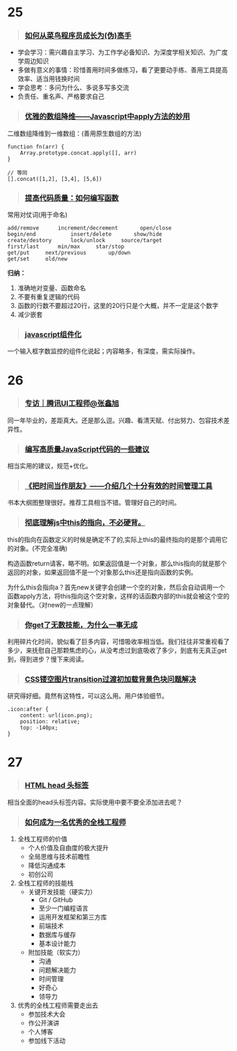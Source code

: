 # 25


> ### [如何从菜鸟程序员成长为(伪)高手](http://blog.2baxb.me/archives/1077)

- 学会学习：需兴趣自主学习、为工作学必备知识、为深度学相关知识、为广度学周边知识
- 多做有意义的事情：珍惜善用时间多做练习，看了更要动手练、善用工具提高效率、适当用钱换时间
- 学会思考：多问为什么、多说多写多交流
- 负责任、重名声、严格要求自己


> ### [优雅的数组降维——Javascript中apply方法的妙用](http://www.cnblogs.com/front-end-ralph/p/4871332.html)

二维数组降维到一维数组：(善用原生数组的方法)

```
function fn(arr) {
	Array.prototype.concat.apply([], arr)
}

// 等同
[].concat([1,2], [3,4], [5,6])
```


> ### [提高代码质量：如何编写函数](http://luopq.com/2016/02/21/write-good-function/)


常用对仗词(用于命名)

```
add/remove		increment/decrement       open/close
begin/end			insert/delete		show/hide
create/destory		lock/unlock		source/target
first/last		min/max		star/stop
get/put		next/previous		up/down     
get/set		old/new
```
**归纳：**

1. 准确地对变量、函数命名
2. 不要有重复逻辑的代码
3. 函数的行数不要超过20行，这里的20行只是个大概，并不一定是这个数字
4. 减少嵌套



> ### [javascript组件化](http://purplebamboo.github.io/2015/03/16/javascript-component/)

一个输入框字数监控的组件化说起；内容略多，有深度，需实际操作。


# 26

> ### [专访｜腾讯UI工程师@张鑫旭](https://mp.weixin.qq.com/s?__biz=MjM5MTA1MjAxMQ==&mid=402128801&idx=1&sn=6187b917d7f7666f00fdfb5f9b67a026&scene=1&srcid=0226zKAleOwkjfpLEfA6TqA7&key=710a5d99946419d95ff6a619a4fa90cac0c582a1389102c92746f98172d0bc4acdf98445dd66d4ff3ad5ef41c9413dd0&ascene=0&uin=MjgwMDE1MDkwMA%3D%3D&devicetype=iMac+MacBookPro12%2C1+OSX+OSX+10.11.1+build(15B42)&version=11020201&pass_ticket=d8xhuwa2tA9rTwkvqtS4KWj82IASzNQPDfCCJkukwFY5hvXMnpJFQEYMl37i%2FELg)

同一年毕业的，差距真大。还是那么逗。兴趣、看清天赋、付出努力、包容技术差异性。


> ### [编写高质量JavaScript代码的一些建议](http://www.ido321.com/1666.html)

相当实用的建议，规范+优化。

> ### [《把时间当作朋友》——介绍几个十分有效的时间管理工具](http://www.cnblogs.com/cotyb/p/5215951.html)

书本大纲图整理很好。推荐工具相当不错。管理好自己的时间。

> ### [彻底理解js中this的指向，不必硬背。](http://www.cnblogs.com/pssp/p/5216085.html)

this的指向在函数定义的时候是确定不了的,实际上this的最终指向的是那个调用它的对象。(不完全准确)

构造函数return请客，略不明。如果返回值是一个对象，那么this指向的就是那个返回的对象，如果返回值不是一个对象那么this还是指向函数的实例。

为什么this会指向a？首先new关键字会创建一个空的对象，然后会自动调用一个函数apply方法，将this指向这个空对象，这样的话函数内部的this就会被这个空的对象替代。（对new的一点理解）

> ### [你get了无数技能，为什么一事无成](http://www.cnblogs.com/lvdabao/p/5212536.html)
 
利用碎片化时间，貌似看了巨多内容，可惜吸收率相当低。我们往往非常重视看了多少，来抚慰自己那颗焦虑的心，从没考虑过到底吸收了多少，到底有无真正get到，得到进步？慢下来阅读。


> ### [CSS镂空图片transition过渡初加载背景色块问题解决](http://www.zhangxinxu.com/wordpress/2016/02/css-hollow-image-for-transition-background-color-problem-fixed/)

研究得好细。竟然有这特性，可以这么用。用户体验细节。

```
.icon:after {
    content: url(icon.png);
    position: relative;
    top: -140px;
}
```


# 27

> ### [HTML head 头标签](http://fex.baidu.com/blog/2014/10/html-head-tags/)

相当全面的head头标签内容。实际使用中要不要全添加进去呢？


> ### [如何成为一名优秀的全栈工程师](http://www.jianshu.com/p/f0d134ed7fd0)

1. 全栈工程师的价值
	- 个人价值及自由度的极大提升
	- 全局思维与技术前瞻性
	- 降低沟通成本
	- 初创公司
2. 全栈工程师的技能栈
	- 关键开发技能（硬实力）
		- Git / GitHub
		- 至少一门编程语言
		- 运用开发框架和第三方库
		- 前端技术
		- 数据库与缓存
		- 基本设计能力
	- 附加技能（软实力）
		- 沟通
		- 问题解决能力
		- 时间管理
		- 好奇心
		- 领导力
3. 优秀的全栈工程师需要走出去
	- 参加技术大会
	- 作公开演讲
	- 个人博客
	- 参加线下活动


> ### []()

